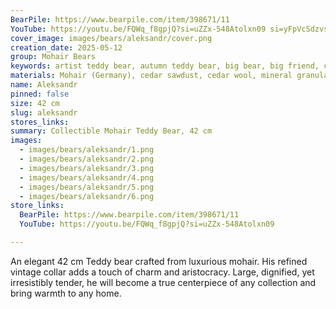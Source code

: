 ```yaml
---
BearPile: https://www.bearpile.com/item/398671/11
YouTube: https://youtu.be/FQWq_f8gpjQ?si=uZZx-548Atolxn09 si=yFpVcSdzvsOLXVdZ
cover_image: images/bears/aleksandr/cover.png
creation_date: 2025-05-12
group: Mohair Bears
keywords: artist teddy bear, autumn teddy bear, big bear, big friend, classic teddy, collectible teddy bear, German mohair, handmade teddy bear, mohair teddy bear, plush bear gift, Teddy bear
materials: Mohair (Germany), cedar sawdust, cedar wool, mineral granulate, glass eyes
name: Aleksandr
pinned: false
size: 42 cm
slug: aleksandr
stores_links: 
summary: Collectible Mohair Teddy Bear, 42 cm
images:
  - images/bears/aleksandr/1.png
  - images/bears/aleksandr/2.png
  - images/bears/aleksandr/3.png
  - images/bears/aleksandr/4.png
  - images/bears/aleksandr/5.png
  - images/bears/aleksandr/6.png 
store_links:
  BearPile: https://www.bearpile.com/item/398671/11
  YouTube: https://youtu.be/FQWq_f8gpjQ?si=uZZx-548Atolxn09

---
```

An elegant 42 cm Teddy bear crafted from luxurious mohair. His refined vintage collar adds a touch of charm and aristocracy. Large, dignified, yet irresistibly tender, he will become a true centerpiece of any collection and bring warmth to any home.